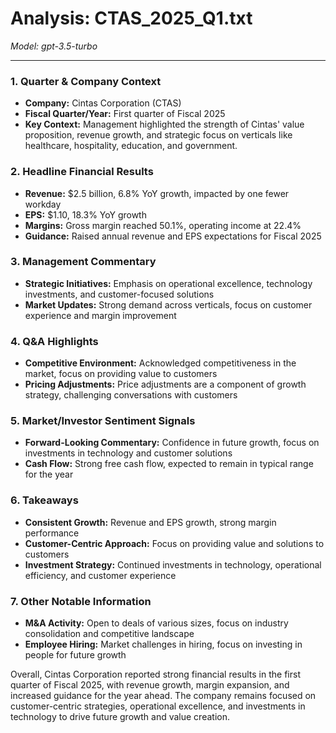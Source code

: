 # Analysis: CTAS_2025_Q1.txt

*Model: gpt-3.5-turbo*

---

### 1. Quarter & Company Context
- **Company:** Cintas Corporation (CTAS)
- **Fiscal Quarter/Year:** First quarter of Fiscal 2025
- **Key Context:** Management highlighted the strength of Cintas' value proposition, revenue growth, and strategic focus on verticals like healthcare, hospitality, education, and government.

### 2. Headline Financial Results
- **Revenue:** $2.5 billion, 6.8% YoY growth, impacted by one fewer workday
- **EPS:** $1.10, 18.3% YoY growth
- **Margins:** Gross margin reached 50.1%, operating income at 22.4%
- **Guidance:** Raised annual revenue and EPS expectations for Fiscal 2025

### 3. Management Commentary
- **Strategic Initiatives:** Emphasis on operational excellence, technology investments, and customer-focused solutions
- **Market Updates:** Strong demand across verticals, focus on customer experience and margin improvement

### 4. Q&A Highlights
- **Competitive Environment:** Acknowledged competitiveness in the market, focus on providing value to customers
- **Pricing Adjustments:** Price adjustments are a component of growth strategy, challenging conversations with customers

### 5. Market/Investor Sentiment Signals
- **Forward-Looking Commentary:** Confidence in future growth, focus on investments in technology and customer solutions
- **Cash Flow:** Strong free cash flow, expected to remain in typical range for the year

### 6. Takeaways
- **Consistent Growth:** Revenue and EPS growth, strong margin performance
- **Customer-Centric Approach:** Focus on providing value and solutions to customers
- **Investment Strategy:** Continued investments in technology, operational efficiency, and customer experience

### 7. Other Notable Information
- **M&A Activity:** Open to deals of various sizes, focus on industry consolidation and competitive landscape
- **Employee Hiring:** Market challenges in hiring, focus on investing in people for future growth

Overall, Cintas Corporation reported strong financial results in the first quarter of Fiscal 2025, with revenue growth, margin expansion, and increased guidance for the year ahead. The company remains focused on customer-centric strategies, operational excellence, and investments in technology to drive future growth and value creation.